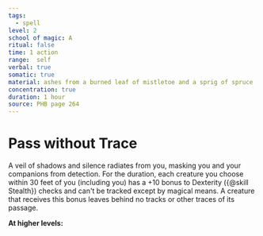 ```yaml
---
tags:
  - spell
level: 2
school of magic: A
ritual: false
time: 1 action
range:  self
verbal: true
somatic: true
material: ashes from a burned leaf of mistletoe and a sprig of spruce
concentration: true
duration: 1 hour
source: PHB page 264
---
```

# Pass without Trace
A veil of shadows and silence radiates from you, masking you and your companions from detection. For the duration, each creature you choose within 30 feet of you (including you) has a +10 bonus to Dexterity ({@skill Stealth}) checks and can't be tracked except by magical means. A creature that receives this bonus leaves behind no tracks or other traces of its passage.

**At higher levels:** 